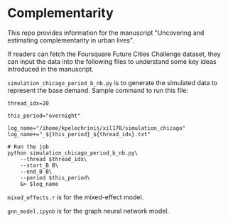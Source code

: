 # Complementarity

This repo provides information for the manuscript "Uncovering and estimating complementarity in urban lives".

If readers can fetch the Foursquare Future Cities Challenge dataset, they can input the data into the following files to understand some key ideas introduced in the manuscript.

`simulation_chicago_period_b_nb.py` is to generate the simulated data to represent the base demand. Sample command to run this file:
```
thread_idx=20

this_period="overnight"

log_name="/ihome/kpelechrinis/xil178/simulation_chicago"
log_name+="_${this_period}_${thread_idx}.txt"

# Run the job
python simulation_chicago_period_b_nb.py\
    --thread $thread_idx\
    --start_B B\
    --end_B B\
    --period $this_period\
    &> $log_name
```

`mixed_effects.r` is for the mixed-effect model.

`gnn_model.ipynb` is for the graph neural network model.
